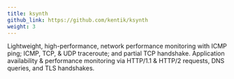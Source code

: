 ```yaml
---
title: ksynth
github_link: https://github.com/kentik/ksynth
weight: 3
---
```

Lightweight, high-performance, network performance monitoring with ICMP ping; ICMP, TCP, & UDP traceroute; and partial TCP handshake. Application availability & performance monitoring via HTTP/1.1 & HTTP/2 requests, DNS queries, and TLS handshakes.
